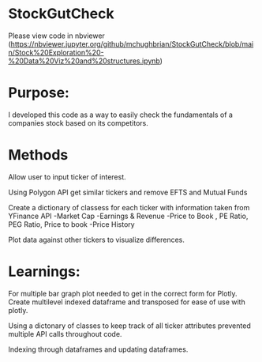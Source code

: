 # StockGutCheck
Please view code in nbviewer (https://nbviewer.jupyter.org/github/mchughbrian/StockGutCheck/blob/main/Stock%20Exploration%20-%20Data%20Viz%20and%20structures.ipynb)


# Purpose: 
I developed this code as a way to easily check the fundamentals of a companies stock based on its competitors. 


# Methods

Allow user to input ticker of interest. 

Using Polygon API get similar tickers and remove EFTS and Mutual Funds 

Create a dictionary of classess for each ticker with information taken from YFinance API 
  -Market Cap 
  -Earnings & Revenue 
  -Price to Book , PE Ratio, PEG Ratio, Price to book 
  -Price History

Plot data against other tickers to visualize differences. 

# Learnings: 
For multiple bar graph plot needed to get in the correct form for Plotly. Create multilevel indexed dataframe and transposed for ease of use with plotly. 

Using a dictonary of classes to keep track of all ticker attributes prevented multiple API calls throughout code. 

Indexing through dataframes and updating dataframes. 
